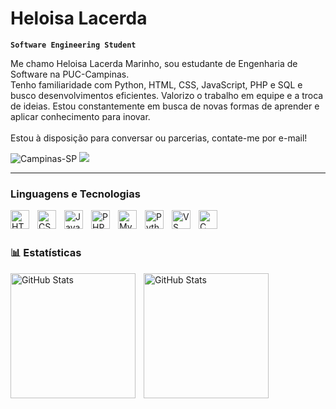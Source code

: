 

# Heloisa Lacerda

  **`Software Engineering Student`**

Me chamo Heloisa Lacerda Marinho, sou estudante de Engenharia de Software na PUC-Campinas.<br>
Tenho familiaridade com Python, HTML, CSS, JavaScript, PHP e SQL e busco desenvolvimentos eficientes.
Valorizo o trabalho em equipe e a troca de ideias. Estou constantemente em busca de novas formas de aprender e aplicar conhecimento para inovar.<br>
<br>Estou à disposição para conversar ou parcerias, contate-me por e-mail!

<p align="left">
     <a>
      <img src="https://custom-icon-badges.demolab.com/badge/Campinas-SP-0A3871?style=for-the-badge&logo=location&logoColor=white" alt="Campinas-SP"/>
     </a>
    <a href="mailto:heloisalacerda23@gmail.com">
      <img src="https://img.shields.io/badge/-Gmail-%23333?style=for-the-badge&logo=gmail&logoColor=white" target="_blank">
    </a>

</p>

---

### Linguagens e Tecnologias

<img 
    align="left" 
    alt="HTML"
    title="HTML" 
    width="30px" 
    style="padding-right: 10px;" 
    src="https://cdn.jsdelivr.net/gh/devicons/devicon@latest/icons/html5/html5-original.svg" 
/>
<img 
    align="left" 
    alt="CSS" 
    title="CSS"
    width="30px" 
    style="padding-right: 10px;" 
    src="https://cdn.jsdelivr.net/gh/devicons/devicon@latest/icons/css3/css3-original.svg" 
/>
<img 
    align="left" 
    alt="JavaScript" 
    title="JavaScript"
    width="30px" 
    style="padding-right: 10px;" 
    src="https://cdn.jsdelivr.net/gh/devicons/devicon@latest/icons/javascript/javascript-original.svg" 
/>

<img 
    align="left" 
    alt="PHP" 
    title="PHP"
    width="30px" 
    style="padding-right: 10px;" 
    src="https://cdn.jsdelivr.net/gh/devicons/devicon@latest/icons/php/php-original.svg" 
/>

<img 
    align="left" 
    alt="Mysql" 
    title="Mysql"
    width="30px" 
    style="padding-right: 10px;" 
    src="https://cdn.jsdelivr.net/gh/devicons/devicon@latest/icons/mysql/mysql-original.svg" 
/>
<img 
    align="left" 
    alt="Python" 
    title="Python"
    width="30px" 
    style="padding-right: 10px;" 
    src="https://cdn.jsdelivr.net/gh/devicons/devicon@latest/icons/python/python-original.svg" 
/>
<img 
    align="left" 
    alt="VS Code" 
    title="VS Code"
    width="30px" 
    style="padding-right: 10px;" 
    src="https://cdn.jsdelivr.net/gh/devicons/devicon@latest/icons/vscode/vscode-original.svg" 
/>

<img 
    align="left" 
    alt="C" 
    title="C"
    width="30px" 
    style="padding-right: 10px;" 
    src="https://icons8.com.br/icon/40670/c-programming](https://cdn.jsdelivr.net/gh/devicons/devicon@latest/devicon.min.css)" 
/>

<br/>
<br/>

### 📊 Estatísticas

<p>
  <img 
    align="left" 
    alt="GitHub Stats" 
    height="200" 
    style="padding-right: 10px;" 
    src="https://github-readme-stats.vercel.app/api?username=loisaaz&show_icons=true&theme=omni&include_all_commits=true&locale=pt-br" 
  />

<img 
      align="left" 
      alt="GitHub Stats" 
      height="200" 
      src="https://github-readme-stats.vercel.app/api/top-langs/?username=loisaaz&theme=omni&layout=compact&custom_title=Tecnologias&langs_count=9" 
  />

</p>
